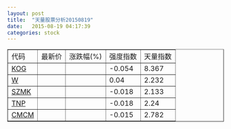 ```yaml
---
layout: post
title:  "天量股票分析20150819"
date:   2015-08-19 04:17:39
categories: stock
---
```

<script type="text/javascript">
var stockList = []
stockList.push('gb_kog');
stockList.push('gb_w');
stockList.push('gb_szmk');
stockList.push('gb_tnp');
stockList.push('gb_cmcm');
</script>

<table border="1">
 <tr>
  <td>代码</td>
  <td>最新价</td>
  <td>涨跌幅(%)</td>
 <td>强度指数</td>
 <td>天量指数</td>
</tr>
  <tr id="kog"><td><a href="http://stock.finance.sina.com.cn/usstock/quotes/KOG.html" target="_blank">KOG</a></td><td></td><td></td><td>-0.054</td><td>8.367</td></tr>
  <tr id="w"><td><a href="http://stock.finance.sina.com.cn/usstock/quotes/W.html" target="_blank">W</a></td><td></td><td></td><td>0.04</td><td>2.232</td></tr>
  <tr id="szmk"><td><a href="http://stock.finance.sina.com.cn/usstock/quotes/SZMK.html" target="_blank">SZMK</a></td><td></td><td></td><td>-0.018</td><td>2.133</td></tr>
  <tr id="tnp"><td><a href="http://stock.finance.sina.com.cn/usstock/quotes/TNP.html" target="_blank">TNP</a></td><td></td><td></td><td>-0.018</td><td>2.24</td></tr>
  <tr id="cmcm"><td><a href="http://stock.finance.sina.com.cn/usstock/quotes/CMCM.html" target="_blank">CMCM</a></td><td></td><td></td><td>-0.015</td><td>2.782</td></tr>
</table>
